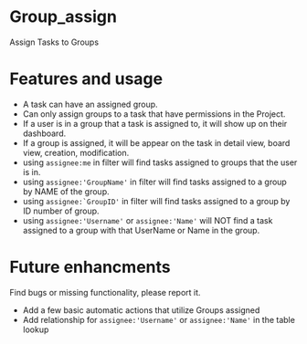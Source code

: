 # Group_assign
Assign Tasks to Groups

# Features and usage
* A task can have an assigned group.
* Can only assign groups to a task that have permissions in the Project.
* If a user is in a group that a task is assigned to, it will show up on their dashboard.
* If a group is assigned, it will be appear on the task in detail view, board view, creation, modification. 
* using ``assignee:me`` in filter will find tasks assigned to groups that the user is in.
* using ``assignee:'GroupName'`` in filter will find tasks assigned to a group by NAME of the group.
* using ``assignee:`GroupID'`` in filter will find tasks assigned to a group by ID number of group.
* using ``assignee:'Username'`` or ``assignee:'Name'`` will NOT find a task assigned to a group with that UserName or Name in the group. 

# Future enhancments
Find bugs or missing functionality, please report it.

* Add a few basic automatic actions that utilize Groups assigned
* Add relationship for ``assignee:'Username'`` or ``assignee:'Name'`` in the table lookup 
